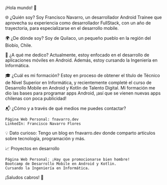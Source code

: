 ¡Hola mundo! 👋

🌐 ¿Quién soy?
Soy Francisco Navarro, un desarrollador Android Trainee que aprovecha su experiencia como desarrollador FullStack, con un año de trayectoria, para especializarse en el desarrollo mobile. 

🌍 ¿De dónde soy?
Soy de Quilaco, un pequeño pueblo en la región del Biobío, Chile.

💼 ¿A qué me dedico?
Actualmente, estoy enfocado en el desarrollo de aplicaciones móviles en Android. Además, estoy cursando la Ingeniería en Informática.

🎓 ¿Cuál es mi formación?
Estoy en proceso de obtener el título de Técnico de Nivel Superior en Informática, y recientemente completé el curso de Desarrollo Mobile en Android y Kotlin de Talento Digital. Mi formación me dio las bases para programar apps Android, ¡así que se vienen nuevas apps chilenas con poca publicidad!

📬 ¿Cómo y a través de qué medios me puedes contactar?

    Página Web Personal: fnavarro.dev
    LinkedIn: Francisco Navarro Flores

💡 Dato curioso:
Tengo un blog en fnavarro.dev donde comparto artículos sobre tecnología, programación y más.

📈 Proyectos en desarrollo

    Página Web Personal: ¡Hay que promocionarse bien hombre!
    Bootcamp de Desarrollo Mobile en Android y Kotlin.
    Cursando la Ingeniería en Informática.

¡Saludos cabros! 💪
